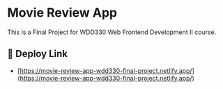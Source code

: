 # Movie Review App

This is a Final Project for WDD330 Web Frontend Development II course.

## 🚀 Deploy Link

- [https://movie-review-app-wdd330-final-project.netlify.app/](https://movie-review-app-wdd330-final-project.netlify.app/)
